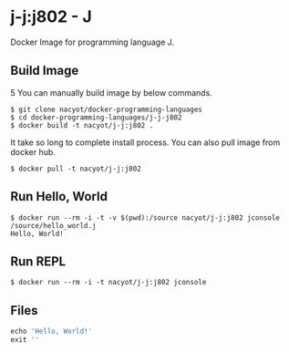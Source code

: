# j-j:j802 - J

Docker Image for programming language J.

## Build Image
5
You can manually build image by below commands.

```
$ git clone nacyot/docker-programming-languages
$ cd docker-programming-languages/j-j-j802
$ docker build -t nacyot/j-j:j802 .
```

It take so long to complete install process. You can also pull image from docker hub.

```
$ docker pull -t nacyot/j-j:j802
```

## Run Hello, World

```
$ docker run --rm -i -t -v $(pwd):/source nacyot/j-j:j802 jconsole /source/hello_world.j
Hello, World!
```

## Run REPL

```
$ docker run --rm -i -t nacyot/j-j:j802 jconsole
```

## Files

```j
echo 'Hello, World!'
exit ''
```
